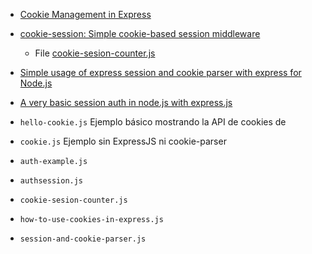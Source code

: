 * [Cookie Management in Express](https://www.codementor.io/noddy/cookie-management-in-express-js-du107rmna)
* [cookie-session: Simple cookie-based session middleware](https://github.com/expressjs/cookie-session) 
   - File [cookie-sesion-counter.js](cookie-sesion-counter.js)
* [Simple usage of express session and cookie parser with express for Node.js](http://code.runnable.com/UTlPPF-f2W1TAAET/how-to-use-cookies-in-express-for-node-js)
* [A very basic session auth in node.js with express.js](http://www.codexpedia.com/node-js/a-very-basic-session-auth-in-node-js-with-express-js/)

* `hello-cookie.js`  Ejemplo básico mostrando la API de cookies de 
* `cookie.js` Ejemplo sin ExpressJS ni cookie-parser
* `auth-example.js`  
* `authsession.js`  
* `cookie-sesion-counter.js`  
* `how-to-use-cookies-in-express.js`  
* `session-and-cookie-parser.js`  
